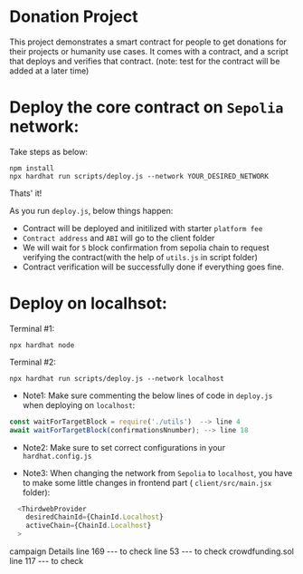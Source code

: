 # Donation Project

This project demonstrates a smart contract for people to get donations for their projects or humanity use cases.
It comes with a contract, and a script that deploys and verifies that contract. (note: test for the contract will be added at a later time)

# Deploy the core contract on `Sepolia` network:

Take steps as below:

``` shell
npm install
npx hardhat run scripts/deploy.js --network YOUR_DESIRED_NETWORK
```
Thats' it!


As you run `deploy.js`, below things happen:

- Contract will be deployed and initilized with starter `platform fee`
- `Contract address` and `ABI` will go to the client folder
- We will wait for `5` block confirmation from sepolia chain to request verifying the contract(with the help of `utils.js` in script folder)
- Contract verification will be successfully done if everything goes fine.

# Deploy on localhsot:

Terminal #1:
```shell
npx hardhat node
```

Terminal #2:
```shell
npx hardhat run scripts/deploy.js --network localhost
```

* Note1: Make sure commenting the below lines of code in `deploy.js` when deploying on `localhost`:

```JavaScript
const waitForTargetBlock = require('./utils')  --> line 4
await waitForTargetBlock(confirmationsNnumber); --> line 18
```
* Note2: Make sure to set correct configurations in your `hardhat.config.js`

* Note3: When changing the network from `Sepolia` to `localhost`, you have to make some little changes in frontend part ( `client/src/main.jsx` folder):

``` Javascript
  <ThirdwebProvider 
    desiredChainId={ChainId.Localhost}
    activeChain={ChainId.Localhost}
  > 
```
campaign Details line 169 --- to check    line 53 --- to check
crowdfunding.sol line 117 --- to check